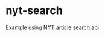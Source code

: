 # nyt-search
Example using [NYT article search api](https://developer.nytimes.com/article_search_v2.json)
